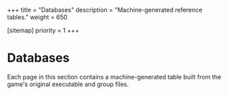+++
title = "Databases"
description = "Machine-generated reference tables."
weight = 650

[sitemap]
priority = 1
+++

# Databases

Each page in this section contains a machine-generated table built from the game's original executable and group files.
